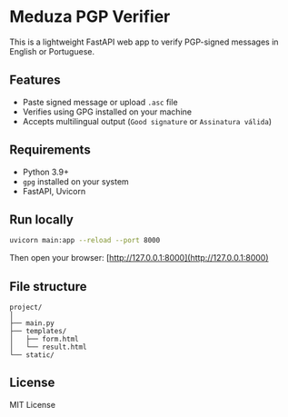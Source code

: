 # Meduza PGP Verifier

This is a lightweight FastAPI web app to verify PGP-signed messages in English or Portuguese.

## Features

- Paste signed message or upload `.asc` file
- Verifies using GPG installed on your machine
- Accepts multilingual output (`Good signature` or `Assinatura válida`)

## Requirements

- Python 3.9+
- `gpg` installed on your system
- FastAPI, Uvicorn

## Run locally

```bash
uvicorn main:app --reload --port 8000
```

Then open your browser: [http://127.0.0.1:8000](http://127.0.0.1:8000)

## File structure

```
project/
│
├── main.py
├── templates/
│   ├── form.html
│   └── result.html
└── static/
```

## License

MIT License
